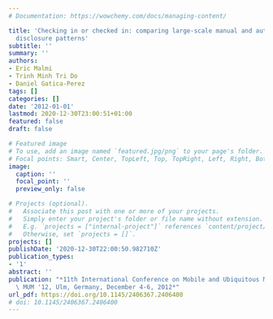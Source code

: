 ```yaml
---
# Documentation: https://wowchemy.com/docs/managing-content/

title: 'Checking in or checked in: comparing large-scale manual and automatic location
  disclosure patterns'
subtitle: ''
summary: ''
authors:
- Eric Malmi
- Trinh Minh Tri Do
- Daniel Gatica-Perez
tags: []
categories: []
date: '2012-01-01'
lastmod: 2020-12-30T23:00:51+01:00
featured: false
draft: false

# Featured image
# To use, add an image named `featured.jpg/png` to your page's folder.
# Focal points: Smart, Center, TopLeft, Top, TopRight, Left, Right, BottomLeft, Bottom, BottomRight.
image:
  caption: ''
  focal_point: ''
  preview_only: false

# Projects (optional).
#   Associate this post with one or more of your projects.
#   Simply enter your project's folder or file name without extension.
#   E.g. `projects = ["internal-project"]` references `content/project/deep-learning/index.md`.
#   Otherwise, set `projects = []`.
projects: []
publishDate: '2020-12-30T22:00:50.982710Z'
publication_types:
- '1'
abstract: ''
publication: "*11th International Conference on Mobile and Ubiquitous Multimedia,\
  \ MUM '12, Ulm, Germany, December 4-6, 2012*"
url_pdf: https://doi.org/10.1145/2406367.2406400
# doi: 10.1145/2406367.2406400
---
```

